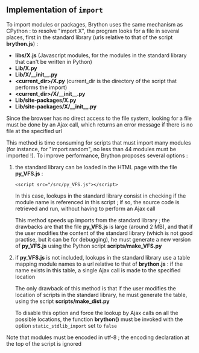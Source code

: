 Implementation of `import`
--------------------------

To import modules or packages, Brython uses the same mechanism as CPython : to 
resolve "import X", the program looks for a file in several places, first in 
the standard library (urls relative to that of the script __brython.js__) :

- __libs/X.js__ (Javascript modules, for the modules in the standard library 
  that can't be written in Python)
- __Lib/X.py__
- __Lib/X/\_\_init\_\_.py__
- __&lt;current\_dir&gt;/X.py__ (current\_dir is the directory of the script that
  performs the import)
- __&lt;current\_dir&gt;/X/\_\_init\_\_.py__
- __Lib/site-packages/X.py__
- __Lib/site-packages/X/\_\_init\_\_.py__

Since the browser has no direct access to the file system, looking for a file must be done by an Ajax call, which returns an error message if there is no file at the specified url

This method is time consuming for scripts that must import many modules (for instance, for "import random", no less than 44 modules must be imported !). To improve performance, Brython proposes several options :

1. the standard library can be loaded in the HTML page with the file __py\_VFS.js__ :

   `<script src="/src/py_VFS.js"></script>`

   In this case, lookups in the standard library consist in checking if the module name is referenced in this script ; if so, the source code is retrieved and run, without having to perform an Ajax call

   This method speeds up imports from the standard library ; the drawbacks are that the file __py\_VFS.js__ is large (around 2 MB), and that if the user modifies the content of the standard library (which is not good practise, but it can be for debugging), he must generate a new version of __py\_VFS.js__ using the Python script __scripts/make\_VFS.py__

2. if __py\_VFS.js__ is not included, lookups in the standard library use a table mapping module names to a url relative to that of __brython.js__ : if the name exists in this table, a single Ajax call is made to the specified location

   The only drawback of this method is that if the user modifies the location of scripts in the standard library, he must generate the table, using the script __scripts/make\_dist.py__

   To disable this option and force the lookup by Ajax calls on all the possible locations, the function __brython()__ must be invoked with the option `static_stdlib_import` set to `false`

Note that modules must be encoded in utf-8 ; the encoding declaration at the top of the script is ignored